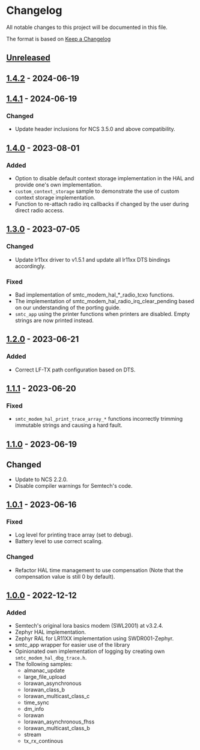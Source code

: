# Changelog

All notable changes to this project will be documented in this file.

The format is based on [Keep a Changelog](https://keepachangelog.com/en/1.0.0/)

## [Unreleased]

## [1.4.2] - 2024-06-19

## [1.4.1] - 2024-06-19

### Changed

-   Update header inclusions for NCS 3.5.0 and above compatibility.

## [1.4.0] - 2023-08-01

### Added

-   Option to disable default context storage implementation in the HAL and provide one's own implementation.
-   `custom_context_storage` sample to demonstrate the use of custom context storage implementation.
-   Function to re-attach radio irq callbacks if changed by the user during direct radio access.

## [1.3.0] - 2023-07-05

### Changed

-   Update lr11xx driver to v1.5.1 and update all lr11xx DTS bindings accordingly.

### Fixed

-   Bad implementation of smtc_modem_hal_\*\_radio_tcxo functions.
-   The implementation of smtc_modem_hal_radio_irq_clear_pending based on our understanding of the porting guide.
-   `smtc_app` using the printer functions when printers are disabled. Empty strings are now printed instead.

## [1.2.0] - 2023-06-21

### Added

-   Correct LF-TX path configuration based on DTS.

## [1.1.1] - 2023-06-20

### Fixed

-   `smtc_modem_hal_print_trace_array_*` functions incorrectly trimming immutable strings and causing a hard fault.

## [1.1.0] - 2023-06-19

## Changed

-   Update to NCS 2.2.0.
-   Disable compiler warnings for Semtech's code.

## [1.0.1] - 2023-06-16

### Fixed

-   Log level for printing trace array (set to debug).
-   Battery level to use correct scaling.

### Changed

-   Refactor HAL time management to use compensation (Note that the compensation value is still 0 by default).

## [1.0.0] - 2022-12-12

### Added

-   Semtech's original lora basics modem (SWL2001) at v3.2.4.
-   Zephyr HAL implementation.
-   Zephyr RAL for LR11XX implementation using SWDR001-Zephyr.
-   smtc_app wrapper for easier use of the library
-   Opinionated own implementation of logging by creating own `smtc_modem_hal_dbg_trace.h`.
-   The following samples:
    -   almanac_update
    -   large_file_upload
    -   lorawan_asynchronous
    -   lorawan_class_b
    -   lorawan_multicast_class_c
    -   time_sync
    -   dm_info
    -   lorawan
    -   lorawan_asynchronous_fhss
    -   lorawan_multicast_class_b
    -   stream
    -   tx_rx_continous

[Unreleased]: https://github.com/IRNAS/SWL2001-Zephyr/compare/v1.4.2...HEAD

[1.4.2]: https://github.com/IRNAS/SWL2001-Zephyr/compare/v1.4.1...v1.4.2

[1.4.1]: https://github.com/IRNAS/SWL2001-Zephyr/compare/v1.4.0...v1.4.1

[1.4.0]: https://github.com/IRNAS/SWL2001-Zephyr/compare/v1.3.0...v1.4.0

[1.3.0]: https://github.com/IRNAS/SWL2001-Zephyr/compare/v1.2.0...v1.3.0

[1.2.0]: https://github.com/IRNAS/SWL2001-Zephyr/compare/v1.1.1...v1.2.0

[1.1.1]: https://github.com/IRNAS/SWL2001-Zephyr/compare/v1.1.0...v1.1.1

[1.1.0]: https://github.com/IRNAS/SWL2001-Zephyr/compare/v1.0.1...v1.1.0

[1.0.1]: https://github.com/IRNAS/SWL2001-Zephyr/compare/v1.0.0...v1.0.1

[1.0.0]: https://github.com/IRNAS/SWL2001-Zephyr/compare/52a1e1e0301ef9fc9b7c1418cee0aed9ef185e0d...v1.0.0
